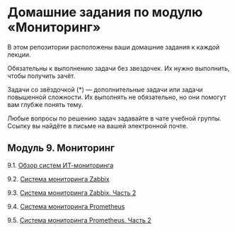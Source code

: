 # Домашние задания по модулю «Мониторинг»

В этом репозитории расположены ваши домашние задания к каждой лекции. 

Обязательны к выполнению задачи без звездочек. Их нужно выполнить, чтобы получить зачёт.

Задачи со звёздочкой (*) — дополнительные задачи или задачи повышенной сложности. Их выполнять не обязательно, но они помогут вам глубже понять тему.

Любые вопросы по решению задач задавайте в чате учебной группы. Ссылку вы найдёте в письме на вашей электронной почте.

## Модуль 9. Мониторинг

9.1. [Обзор систем ИТ-мониторинга](.md)

9.2. [Система мониторинга Zabbix](.md)

9.3. [Система мониторинга Zabbix. Часть 2](.md)

9.4. [Система мониторинга Prometheus](.md)

9.5. [Система мониторинга Prometheus. Часть 2](.md)
